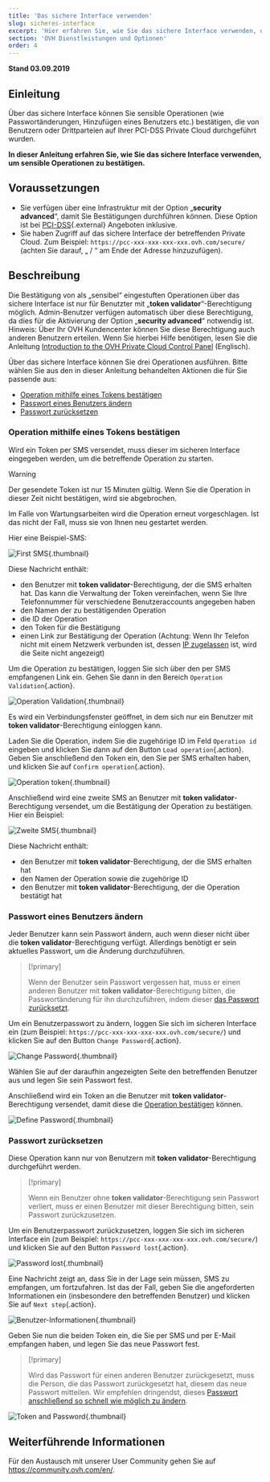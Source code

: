 ```yaml
---
title: 'Das sichere Interface verwenden'
slug: sicheres-interface
excerpt: 'Hier erfahren Sie, wie Sie das sichere Interface verwenden, um sensible Operationen zu bestätigen.'
section: 'OVH Dienstleistungen und Optionen'
order: 4
---
```


**Stand 03.09.2019**

## Einleitung

Über das sichere Interface können Sie sensible Operationen (wie Passwortänderungen, Hinzufügen eines Benutzers etc.) bestätigen, die von Benutzern oder Drittparteien auf Ihrer PCI-DSS Private Cloud durchgeführt wurden.

**In dieser Anleitung erfahren Sie, wie Sie das sichere Interface verwenden, um sensible Operationen zu bestätigen.**

## Voraussetzungen

- Sie verfügen über eine Infrastruktur mit der Option „**security advanced**“, damit Sie Bestätigungen durchführen können. Diese Option ist bei [PCI-DSS](https://www.ovh.de/private-cloud/payment-infrastructure/){.external} Angeboten inklusive.
- Sie haben Zugriff auf das sichere Interface der betreffenden Private Cloud. Zum Beispiel: `https://pcc-xxx-xxx-xxx-xxx.ovh.com/secure/` (achten Sie darauf, „ / “ am Ende der Adresse hinzuzufügen).

## Beschreibung

Die Bestätigung von als „sensibel“ eingestuften Operationen über das sichere Interface ist nur für Benutzter mit „**token validator**“-Berechtigung möglich. Admin-Benutzer verfügen automatisch über diese Berechtigung, da dies für die Aktivierung der Option „**security advanced**“ notwendig ist. Hinweis: Über Ihr OVH Kundencenter können Sie diese Berechtigung auch anderen Benutzern erteilen. Wenn Sie hierbei Hilfe benötigen, lesen Sie die Anleitung [Introduction to the OVH Private Cloud Control Panel](https://docs.ovh.com/gb/en/private-cloud/control-panel-ovh-private-cloud/#users) (Englisch).

Über das sichere Interface können Sie drei Operationen ausführen. Bitte wählen Sie aus den in dieser Anleitung behandelten Aktionen die für Sie passende aus: 

- [Operation mithilfe eines Tokens bestätigen](./#operation-mithilfe-eines-tokens-bestatigen)
- [Passwort eines Benutzers ändern](./#passwort-eines-benutzers-andern)
- [Passwort zurücksetzen](./#passwort-zurucksetzen)

### Operation mithilfe eines Tokens bestätigen

Wird ein Token per SMS versendet, muss dieser im sicheren Interface eingegeben werden, um die betreffende Operation zu starten.

> [!warning]
>
> Der gesendete Token ist nur 15 Minuten gültig. Wenn Sie die Operation in dieser Zeit nicht bestätigen, wird sie abgebrochen.
> 
> Im Falle von Wartungsarbeiten wird die Operation erneut vorgeschlagen. Ist das nicht der Fall, muss sie von Ihnen neu gestartet werden. 
> 

Hier eine Beispiel-SMS: 

![First SMS](images/SMS1.png){.thumbnail}

Diese Nachricht enthält: 

- den Benutzer mit **token validator**-Berechtigung, der die SMS erhalten hat. Das kann die Verwaltung der Token vereinfachen, wenn Sie Ihre Telefonnummer für verschiedene Benutzeraccounts angegeben haben
- den Namen der zu bestätigenden Operation
- die ID der Operation
- den Token für die Bestätigung
- einen Link zur Bestätigung der Operation (Achtung: Wenn Ihr Telefon nicht mit einem Netzwerk verbunden ist, dessen [IP zugelassen](https://docs.ovh.com/gb/en/private-cloud/control-panel-ovh-private-cloud/#security) ist, wird die Seite nicht angezeigt)

Um die Operation zu bestätigen, loggen Sie sich über den per SMS empfangenen Link ein. Gehen Sie dann in den Bereich `Operation Validation`{.action}.

![Operation Validation](images/operationValidation.png){.thumbnail}

Es wird ein Verbindungsfenster geöffnet, in dem sich nur ein Benutzer mit **token validator**-Berechtigung einloggen kann.

Laden Sie die Operation, indem Sie die zugehörige ID im Feld `Operation id` eingeben und klicken Sie dann auf den Button `Load operation`{.action}. Geben Sie anschließend den Token ein, den Sie per SMS erhalten haben, und klicken Sie auf `Confirm operation`{.action}.

![Operation token](images/operationIdAndToken.png){.thumbnail}

Anschließend wird eine zweite SMS an Benutzer mit **token validator**\- Berechtigung versendet, um die Bestätigung der Operation zu bestätigen. Hier ein Beispiel: 

![Zweite SMS](images/SMS2.png){.thumbnail}

Diese Nachricht enthält: 

- den Benutzer mit **token validator**-Berechtigung, der die SMS erhalten hat
- den Namen der Operation sowie die zugehörige ID
- den Benutzer mit **token validator**-Berechtigung, der die Operation bestätigt hat 

### Passwort eines Benutzers ändern

Jeder Benutzer kann sein Passwort ändern, auch wenn dieser nicht über die **token validator**-Berechtigung verfügt. Allerdings benötigt er sein aktuelles Passwort, um die Änderung durchzuführen.

> [!primary]
>
> Wenn der Benutzer sein Passwort vergessen hat, muss er einen anderen Benutzer mit **token validator**-Berechtigung bitten, die Passwortänderung für ihn durchzuführen, indem dieser [das Passwort zurücksetzt](./#passwort-zurucksetzen).
> 

Um ein Benutzerpasswort zu ändern, loggen Sie sich im sicheren Interface ein (zum Beispiel: `https://pcc-xxx-xxx-xxx-xxx.ovh.com/secure/`) und klicken Sie auf den Button `Change Password`{.action}.

![Change Password](images/changePassword.png){.thumbnail}

Wählen Sie auf der daraufhin angezeigten Seite den betreffenden Benutzer aus und legen Sie sein Passwort fest.

Anschließend wird ein Token an die Benutzer mit **token validator**\- Berechtigung versendet, damit diese die [Operation bestätigen](./#operation-mithilfe-eines-tokens-bestatigen) können.

![Define Password](images/defineNewPassword.png){.thumbnail}

### Passwort zurücksetzen

Diese Operation kann nur von Benutzern mit **token validator**-Berechtigung durchgeführt werden.

> [!primary]
>
> Wenn ein Benutzer ohne **token validator**-Berechtigung sein Passwort verliert, muss er einen Benutzer mit dieser Berechtigung bitten, sein Passwort zurückzusetzen.
> 

Um ein Benutzerpasswort zurückzusetzen, loggen Sie sich im sicheren Interface ein (zum Beispiel: `https://pcc-xxx-xxx-xxx-xxx.ovh.com/secure/`) und klicken Sie auf den Button `Password lost`{.action}.

![Password lost](images/passwordLost.png){.thumbnail}

Eine Nachricht zeigt an, dass Sie in der Lage sein müssen, SMS zu empfangen, um fortzufahren. Ist das der Fall, geben Sie die angeforderten Informationen ein (insbesondere den betreffenden Benutzer) und klicken Sie auf `Next step`{.action}.

![Benutzer-Informationen](images/infoUser.png){.thumbnail}

Geben Sie nun die beiden Token ein, die Sie per SMS und per E-Mail empfangen haben, und legen Sie das neue Passwort fest.

> [!primary]
>
> Wird das Passwort für einen anderen Benutzer zurückgesetzt, muss die Person, die das Passwort zurückgesetzt hat, diesem das neue Passwort mitteilen. Wir empfehlen dringendst, dieses [Passwort anschließend so schnell wie möglich zu ändern](./#passwort-eines-benutzers-andern).
> 

![Token and Password](images/tokenAndPassword.png){.thumbnail}

## Weiterführende Informationen

Für den Austausch mit unserer User Community gehen Sie auf <https://community.ovh.com/en/>.